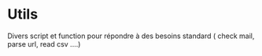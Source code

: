 # Utils
Divers script et function pour répondre à des besoins standard ( check mail, parse url, read csv ....)
